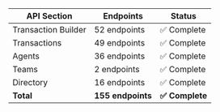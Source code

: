 | **API Section** | **Endpoints** | **Status** |
|-----------------|---------------|------------|
| Transaction Builder | 52 endpoints | ✅ Complete |
| Transactions | 49 endpoints | ✅ Complete |
| Agents | 36 endpoints | ✅ Complete |
| Teams | 2 endpoints | ✅ Complete |
| Directory | 16 endpoints | ✅ Complete |
| **Total** | **155 endpoints** | **✅ Complete** |
